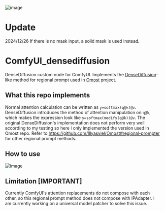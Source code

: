 ![image](https://github.com/user-attachments/assets/0be01ca0-09a2-4982-a61a-ccbc4609bff0)


# Update

2024/12/26 If there is no mask input, a solid mask is used instead.



# ComfyUI_densediffusion
DenseDiffusion custom node for ComfyUI. Implements the [DenseDiffusion](https://github.com/naver-ai/DenseDiffusion)-like method for regional prompt used in [Omost](https://github.com/lllyasviel/Omost) project.

## What this repo implements
Normal attention calculation can be written as `y=softmax(q@k)@v`. DenseDiffusion introduces the method of attention manipulation on `q@k`, which makes the expression look like `y=softmax(modify(q@k))@v`.
The original DenseDiffusion's implementation does not perform very well according to my testing so here I only implemented the version used in Omost repo. Refer to https://github.com/lllyasviel/Omost#regional-prompter for other regional prompt methods.

## How to use
![image](https://github.com/huchenlei/ComfyUI_densediffusion/assets/20929282/d75c1354-8f62-4e84-9b9c-67698e2a5f32)

## Limitation [IMPORTANT]
Currently ComfyUI's attention replacements do not compose with each other, so this regional prompt method does not compose with IPAdapter. I am currently working on a universal model patcher to solve this issue.
